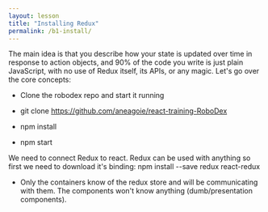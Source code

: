 ```yaml
---
layout: lesson
title: "Installing Redux"
permalink: /b1-install/
---
```


The main idea is that you describe how your state is updated over time
in response to action objects, and 90% of the code you write is just
plain JavaScript, with no use of Redux itself, its APIs, or any magic.
Let's go over the core concepts:

- Clone the robodex repo and start it running

-   git clone
    <https://github.com/aneagoie/react-training-RoboDex>

-   npm install

-   npm start

We need to connect Redux to react. Redux can be used with anything so
first we need to download it's binding:
npm install --save redux react-redux

-   Only the containers know of the redux store and will be communicating
    with them. The components won't know anything (dumb/presentation
    components).
